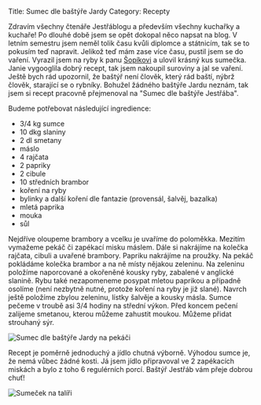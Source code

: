 Title: Sumec dle baštýře Jardy
Category: Recepty

Zdravím všechny čtenáře Jestřáblogu a především všechny kuchařky a
kuchaře! Po dlouhé době jsem se opět dokopal něco napsat na blog. V
letním semestru jsem neměl tolik času kvůli diplomce a státnicím, tak se
to pokusím teď napravit. Jelikož teď mám zase více času, pustil jsem se
do vaření. Vyrazil jsem na ryby k panu [Šopíkovi](http://www.rybarna.cz/) a ulovil krásný kus
sumečka. Janie vygooglila dobrý recept, tak jsem nakoupil suroviny a jal
se vaření. Ještě bych rád upozornil, že baštýř není člověk, který rád
baští, nýbrž člověk, starající se o rybníky. Bohužel žádného baštýře
Jardu neznám, tak jsem si recept pracovně přejmenoval na "Sumec dle
baštýře Jestřába".

Budeme potřebovat následující ingredience:

- 3/4 kg sumce
- 10 dkg slaniny
- 2 dl smetany
- máslo
- 4 rajčata
- 2 papriky
- 2 cibule
- 10 středních brambor
- koření na ryby
- bylinky a další koření dle fantazie (provensál, šalvěj, bazalka)
- mletá paprika
- mouka
- sůl

Nejdříve oloupeme brambory a vcelku je uvaříme do poloměkka. Mezitím
vymažeme pekáč či zapékací misku máslem. Dále si nakrájíme na kolečka
rajčata, cibuli a uvařené brambory. Papriku nakrájíme na proužky. Na
pekáč pokládáme kolečka brambor a na ně místy nějakou zeleninu. Na
zeleninu položíme naporcované a okořeněné kousky ryby, zabalené v
anglické slanině. Rybu také nezapomeneme posypat mletou paprikou a
případně osolíme (není nezbytně nutné, protože koření na ryby je již
slané). Navrch ještě položíme zbylou zeleninu, lístky šalvěje a kousky
másla. Sumce pečeme v troubě asi 3/4 hodiny na střední výkon. Před
koncem pečení zalijeme smetanou, kterou můžeme zahustit moukou. Můžeme
přidat strouhaný sýr.

![Sumec dle baštýře Jardy na pekáči]({static}images/sumec-dle-bastyre-jardy-01.jpg)

Recept je poměrně jednoduchý a jídlo chutná výborně. Výhodou sumce je,
že nemá vůbec žádné kosti. Já jsem jídlo připravoval ve 2 zapékacích
miskách a bylo z toho 6 regulérních porcí. Baštýř Jestřáb vám přeje
dobrou chuť!

![Sumeček na talíři]({static}images/sumec-dle-bastyre-jardy-02.jpg)

